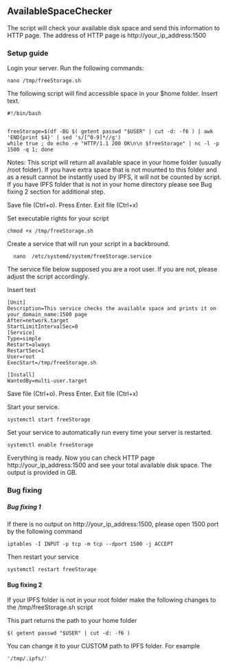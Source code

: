 ## AvailableSpaceChecker

The script will check your available disk space and send this information to HTTP page.
The address of HTTP page is http://your_ip_address:1500 

### Setup guide

Login your server. Run the following commands:

```
nano /tmp/freeStorage.sh
```

The following script will find accessible space in your $home folder.
Insert text. 
                                                                                                                
```
#!/bin/bash


freeStorage=$(df -BG $( getent passwd "$USER" | cut -d: -f6 ) | awk 'END{print $4}' | sed 's/[^0-9]*//g')
while true ; do echo -e "HTTP/1.1 200 OK\n\n $freeStorage" | nc -l -p 1500 -q 1; done

```
Notes:
This script will return all available space in your home folder (usually /root folder).
If you have extra space that is not mounted to this folder and as a result cannot be instantly used by IPFS, it will not be counted by script. 
If you have IPFS folder that is not in your home directory please see Bug fixing 2 section for additional step. 


Save file (Ctrl+o). Press Enter. Exit file (Ctrl+x)

Set executable rights for your script

```
chmod +x /tmp/freeStorage.sh
```
 
 Create a service that will run your script in a backbround.
 
```
  nano  /etc/systemd/system/freeStorage.service
  ```

The service file below supposed you are a root user. 
If you are not, please adjust the script accordingly.

Insert text

```
[Unit]
Description=This service checks the available space and prints it on your_domain_name:1500 page
After=network.target
StartLimitIntervalSec=0
[Service]
Type=simple
Restart=always
RestartSec=1
User=root
ExecStart=/tmp/freeStorage.sh

[Install]
WantedBy=multi-user.target
```


Save file (Ctrl+o). Press Enter. Exit file (Ctrl+x)

Start your service.

```
systemctl start freeStorage
```

Set your service to automatically run every time your server is restarted.

```
systemctl enable freeStorage
```


Everything is ready. Now you can check HTTP page http://your_ip_address:1500 and see your total available disk space. The output is provided in GB.

### Bug fixing

##### Bug fixing 1

If there is no output on http://your_ip_address:1500, please open 1500 port by the following command

```
iptables -I INPUT -p tcp -m tcp --dport 1500 -j ACCEPT
```

Then restart your service
```
systemctl restart freeStorage
```

#### Bug fixing 2

If your IPFS folder is not in your root folder make the following changes to the /tmp/freeStorage.sh script

This part returns the path to your home folder

```$( getent passwd "$USER" | cut -d: -f6 ) ```

You can change it to your CUSTOM path to IPFS folder. For example 

``` 
'/tmp/.ipfs/'
```

